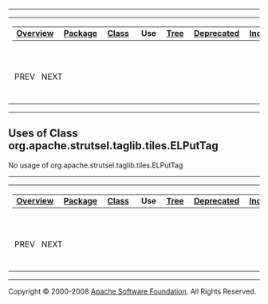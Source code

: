 ------------------------------------------------------------------------

<span id="navbar_top"></span> [](#skip-navbar_top "Skip navigation links")

<table>
<colgroup>
<col width="50%" />
<col width="50%" />
</colgroup>
<tbody>
<tr class="odd">
<td align="left"><span id="navbar_top_firstrow"></span>
<table>
<tbody>
<tr class="odd">
<td align="left"><a href="../../../../../../overview-summary.html.md"><strong>Overview</strong></a> </td>
<td align="left"><a href="../package-summary.html.md"><strong>Package</strong></a> </td>
<td align="left"><a href="../../../../../../org/apache/strutsel/taglib/tiles/ELPutTag.html.md" title="class in org.apache.strutsel.taglib.tiles"><strong>Class</strong></a> </td>
<td align="left"> <strong>Use</strong> </td>
<td align="left"><a href="../package-tree.html.md"><strong>Tree</strong></a> </td>
<td align="left"><a href="../../../../../../deprecated-list.html.md"><strong>Deprecated</strong></a> </td>
<td align="left"><a href="../../../../../../index-all.html.md"><strong>Index</strong></a> </td>
<td align="left"><a href="../../../../../../help-doc.html.md"><strong>Help</strong></a> </td>
</tr>
</tbody>
</table></td>
<td align="left"></td>
</tr>
<tr class="even">
<td align="left"> PREV   NEXT</td>
<td align="left"><a href="../../../../../../index.html.md?org/apache/strutsel/taglib/tiles//class-useELPutTag.html"><strong>FRAMES</strong></a>    <a href="ELPutTag.html"><strong>NO FRAMES</strong></a>    
<a href="../../../../../../allclasses-noframe.html.md"><strong>All Classes</strong></a></td>
</tr>
</tbody>
</table>

<span id="skip-navbar_top"></span>

------------------------------------------------------------------------

**Uses of Class
 org.apache.strutsel.taglib.tiles.ELPutTag**
--------------------------------------------

No usage of org.apache.strutsel.taglib.tiles.ELPutTag

------------------------------------------------------------------------

<span id="navbar_bottom"></span> [](#skip-navbar_bottom "Skip navigation links")

<table>
<colgroup>
<col width="50%" />
<col width="50%" />
</colgroup>
<tbody>
<tr class="odd">
<td align="left"><span id="navbar_bottom_firstrow"></span>
<table>
<tbody>
<tr class="odd">
<td align="left"><a href="../../../../../../overview-summary.html.md"><strong>Overview</strong></a> </td>
<td align="left"><a href="../package-summary.html.md"><strong>Package</strong></a> </td>
<td align="left"><a href="../../../../../../org/apache/strutsel/taglib/tiles/ELPutTag.html.md" title="class in org.apache.strutsel.taglib.tiles"><strong>Class</strong></a> </td>
<td align="left"> <strong>Use</strong> </td>
<td align="left"><a href="../package-tree.html.md"><strong>Tree</strong></a> </td>
<td align="left"><a href="../../../../../../deprecated-list.html.md"><strong>Deprecated</strong></a> </td>
<td align="left"><a href="../../../../../../index-all.html.md"><strong>Index</strong></a> </td>
<td align="left"><a href="../../../../../../help-doc.html.md"><strong>Help</strong></a> </td>
</tr>
</tbody>
</table></td>
<td align="left"></td>
</tr>
<tr class="even">
<td align="left"> PREV   NEXT</td>
<td align="left"><a href="../../../../../../index.html.md?org/apache/strutsel/taglib/tiles//class-useELPutTag.html"><strong>FRAMES</strong></a>    <a href="ELPutTag.html"><strong>NO FRAMES</strong></a>    
<a href="../../../../../../allclasses-noframe.html.md"><strong>All Classes</strong></a></td>
</tr>
</tbody>
</table>

<span id="skip-navbar_bottom"></span>

------------------------------------------------------------------------

Copyright © 2000-2008 [Apache Software Foundation](http://www.apache.org/). All Rights Reserved.
